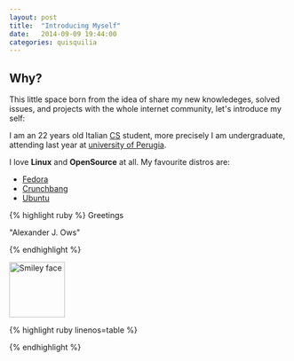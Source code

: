 ```yaml
---
layout: post
title:  "Introducing Myself"
date:   2014-09-09 19:44:00
categories: quisquilia
---
```


Why? 
---------	

This little space born from the idea of share my new 
knowledeges, solved issues, and projects with the whole internet community,
let's introduce my self:


I am an 22 years old Italian [CS](http://www.informatica.unipg.it/) student,
more precisely I am undergraduate, attending 
last year at [university of Perugia](http://www.unipg.it/). 

I love **Linux** and **OpenSource** at all.
My favourite distros are:

* [Fedora](http://fedoraproject.org/)
* [Crunchbang](http://crunchbang.org/)
* [Ubuntu](http://ubuntu.com/)




{% highlight ruby  %}
Greetings

"Alexander J. Ows"
	
{% endhighlight %}


 <img src="http://sn1p3r46.github.io/assets/AlexanderCropped.jpg" alt="Smiley face" width="100">

{% highlight ruby linenos=table %}


{% endhighlight %}



